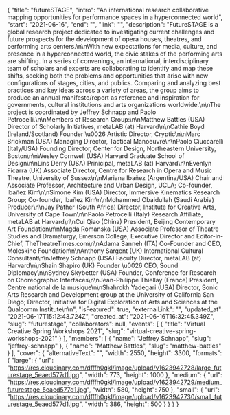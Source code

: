 {
 "title": "futureSTAGE",
 "intro": "An international research collaborative mapping opportunities for performance spaces in a hyperconnected world",
 "start": "2021-06-16",
 "end": "",
 "link": "",
 "description": "FutureSTAGE is a global research project dedicated to investigating current challenges and future prospects for the development of opera houses, theatres, and performing arts centers.\n\nWith new expectations for media, culture, and presence in a hyperconnected world, the civic stakes of the performing arts are shifting. In a series of convenings, an international, interdisciplinary team of scholars and experts are collaborating to identify and map these shifts, seeking both the problems and opportunities that arise with new configurations of stages, cities, and publics. Comparing and analyzing best practices and key ideas across a variety of areas, the group aims to produce an annual manifesto/report as reference and inspiration for governments, cultural institutions and arts organizations worldwide.\n\nThe project is coordinated by Jeffrey Schnapp and Paolo Petrocelli.\n\nMembers of Research Group:\n\nMatthew Battles (USA) Director of Scholarly Initiatives, metaLAB (at) Harvard\n\nCathie Boyd (Ireland/Scotland) Founder \u0026 Artistic Director, Cryptic\n\nMarc Brickman (USA) Managing Director, Tactical Manoeuvre\n\nPaolo Ciuccarelli (Italy/USA) Founding Director, Center for Design, Northeastern University, Boston\n\nWesley Cornwell (USA) Harvard Graduate School of Design\n\nLins Derry (USA) Prinicipal, metaLAB (at) Harvard\n\nEvenlyn Ficarra (UK) Associate Director, Centre for Research in Opera and Music Theatre, University of Sussex\n\nMariana Ibañez (Argentina/USA) Chair and Associate Professor, Architecture and Urban Design, UCLA; Co-founder, Ibañez Kim\n\nSimone Kim (USA) Director, Immersive Kinematics Research Group; Co-founder, Ibañez Kim\n\nMohammed Obaidullah (Saudi Arabia) Producer\n\nJay Pather (South Africa) Director, Institute for Creative Arts, University of Cape Town\n\nPaolo Petrocelli (Italy) Research Affiliate, metaLAB at Harvard\n\nCui Qiao (China) President, Beijing Contemporary Art Foundation\n\nMagda Romanska (USA) Associate Professor of Theatre Studies and Dramaturgy, Emerson College; Executive Director and Editor-in-Chief, TheTheatreTimes.com\n\nAdama Sanneh (ITA) Co-Founder and CEO, Moleskine Foundation\n\nAnthony Sargent (UK) International Cultural Consultant\n\nJeffrey Schnapp (USA) Faculty Director, metaLAB (at) Harvard\n\nShain Shapiro (UK) Founder \u0026 CEO, Sound Diplomacy\n\nSydney Skybetter (USA) Founder, Conference for Research on Choreographic Interfaces\n\nJean-Philippe Thiellay (France) President, Centre national de la musique\n\nShahrokh Yadegari (USA) Director, Sonic Arts Research and Development group at the University of California San Diego; Director, Initiative for Digital Exploration of Arts and Sciences at the Qualcomm Institute\n\n",
 "isFeatured": true,
 "externalLink": "",
 "updated_at": "2021-06-17T15:12:43.724Z",
 "created_at": "2021-06-16T16:32:45.349Z",
 "slug": "futurestage",
 "collaborators": null,
 "events": [
  {
   "title": "Virtual Creative Spring Workshops 2021",
   "slug": "virtual-creative-spring-workshops-2021"
  }
 ],
 "members": [
  {
   "name": "Jeffrey Schnapp",
   "slug": "jeffrey-schnapp"
  },
  {
   "name": "Matthew Battles",
   "slug": "matthew-battles"
  }
 ],
 "cover": {
  "alternativeText": "",
  "width": 2550,
  "height": 3300,
  "formats": {
   "large": {
    "url": "https://res.cloudinary.com/dfffh0gkl/image/upload/v1623942728/large_futurestage_5eaed577d1.jpg",
    "width": 773,
    "height": 1000
   },
   "medium": {
    "url": "https://res.cloudinary.com/dfffh0gkl/image/upload/v1623942729/medium_futurestage_5eaed577d1.jpg",
    "width": 580,
    "height": 750
   },
   "small": {
    "url": "https://res.cloudinary.com/dfffh0gkl/image/upload/v1623942730/small_futurestage_5eaed577d1.jpg",
    "width": 386,
    "height": 500
   }
  }
 }
}